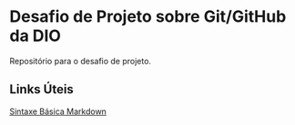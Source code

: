 # Desafio de Projeto sobre Git/GitHub da DIO
Repositório para o desafio de projeto.

## Links Úteis
[Sintaxe Básica Markdown](https://www.markdownguide.org/basic-syntax/)
